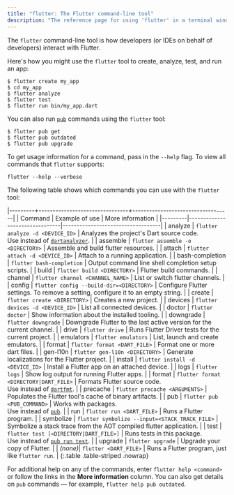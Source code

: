```yaml
---
title: "flutter: The Flutter command-line tool"
description: "The reference page for using 'flutter' in a terminal window."
---
```


The `flutter` command-line tool is how developers (or IDEs on behalf of developers) interact with Flutter.

Here's how you might use the `flutter` tool to create, analyze, test, and run an app:

```terminal
$ flutter create my_app
$ cd my_app
$ flutter analyze
$ flutter test
$ flutter run bin/my_app.dart
```

You can also run [`pub`][] commands using the `flutter` tool:

```terminal
$ flutter pub get
$ flutter pub outdated
$ flutter pub upgrade
```

To get usage information for a command, pass in the `--help` flag.
To view all commands that `flutter` supports:

```terminal
flutter --help --verbose
```

The following table shows which commands you can use with the `flutter` tool:

|---------+--------------------------------+-----------------------------------|
| Command | Example of use                 | More information                  |
|---------|--------------------------------|-----------------------------------|
| analyze | `flutter analyze -d <DEVICE_ID>`     | Analyzes the project's Dart source code.<br>Use instead of [`dartanalyzer`][]. |
| assemble | `flutter assemble -o <DIRECTORY>` | Assemble and build flutter resources. |
| attach | `flutter attach -d <DEVICE_ID>` | Attach to a running application. |
| bash-completion | `flutter bash-completion` | Output command line shell completion setup scripts. |
| build | `flutter build <DIRECTORY>` | Flutter build commands. |
| channel | `flutter channel <CHANNEL_NAME>` | List or switch flutter channels. |
| config | `flutter config --build-dir=<DIRECTORY>` | Configure Flutter settings. To remove a setting, configure it to an empty string. |
| create  | `flutter create <DIRECTORY>`      | Creates a new project. |
| devices | `flutter devices -d <DEVICE_ID>` | List all connected devices. |
| doctor | `flutter doctor` | Show information about the installed tooling. |
| downgrade | `flutter downgrade` | Downgrade Flutter to the last active version for the current channel. |
| drive | `flutter drive` | Runs Flutter Driver tests for the current project. |
| emulators | `flutter emulators` | List, launch and create emulators. |
| format | `flutter format <DART_FILE>` | Format one or more dart files. |
| gen-l10n | `flutter gen-l10n <DIRECTORY>` | Generate localizations for the Flutter project. |
| install | `flutter install -d <DEVICE_ID>` | Install a Flutter app on an attached device. |
| logs | `flutter logs` | Show log output for running Flutter apps. | 
| format  | `flutter format <DIRECTORY|DART_FILE>` | Formats Flutter source code.<br>Use instead of [`dartfmt`][]. | 
| precache | `flutter precache <ARGUMENTS>` | Populates the Flutter tool's cache of binary artifacts. |
| pub     | `flutter pub <PUB_COMMAND>`       | Works with packages.<br>Use instead of [`pub`][]. | 
| run     | `flutter run <DART_FILE>`         | Runs a Flutter program. | 
| symbolize | `flutter symbolize --input=<STACK_TRACK_FILE>` | Symbolize a stack trace from the AOT compiled flutter application. |
| test    | `flutter test [<DIRECTORY|DART_FILE>]` | Runs tests in this package.<br>Use instead of [`pub run test`][`pub`]. |
| upgrade | `flutter upgrade` | Upgrade your copy of Flutter. |
| _(none)_| `flutter <DART_FILE>`             | Runs a Flutter program, just like `flutter run`. |
{:.table .table-striped .nowrap}

For additional help on any of the commands, enter `flutter help <command>`
or follow the links in the **More information** column.
You can also get details on `pub` commands — for example,
`flutter help pub outdated`.

[`dartanalyzer`]: {{site.dart-site}}/tools/dartanalyzer
[`dartfmt`]: {{site.dart-site}}/tools/dartfmt
[`pub`]: {{site.dart-site}}/tools/pub/cmd

